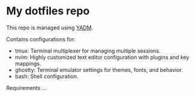 # My dotfiles repo

This repo is managed using [YADM](https://yadm.io/).

Contains configurations for:
- tmux: Terminal multiplexer for managing multiple sessions.
- nvim: Highly customized text editor configuration with plugins and key mappings.
- ghostty: Terminal emulator settings for themes, fonts, and behavior.
- bash: Shell configuration.

Requirements
...
